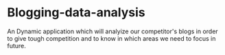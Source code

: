 # Blogging-data-analysis
   An Dynamic application which will analyize our competitor's blogs in order to give tough competition and to know in which areas we need to focus in future.
